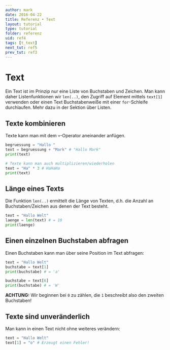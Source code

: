```yaml
---
author: mark
date: 2016-04-22
title: Referenz • Text
layout: tutorial
type: tutorial
folder: referenz
uid: ref4
tags: [t_text]
next_tut: ref5
prev_tut: ref3
---
```


# Text

Ein Text ist im Prinzip nur eine Liste von Buchstaben und Zeichen.
Man kann daher Listenfunktionen wir `len(..)`, den Zugriff auf Element
mittels `text[1]` verwenden oder einen Text Buchstabenweiße mit einer `for`-Schleife durchlaufen. Mehr dazu in der Sektion über Listen.

## Texte kombinieren
Texte kann man mit dem `+`-Operator aneinander anfügen.

```python
begruessung = "Hallo "
text = begruessung + "Mark" # "Hallo Mark"
print(text)

# Texte kann man auch multiplizieren/wiederholen
text = "Ha" * 3 # HaHaHa
print(text)
```

## Länge eines Texts
Die Funktion `len(..)` ermittelt die Länge von Texten, d.h. die Anzahl an Buchstaben/Zeichen aus denen der Text besteht.

```python
text = "Hallo Welt"
laenge = len(text) # = 10
print(laenge)
```

## Einen einzelnen Buchstaben abfragen
Einen Buchstaben kann man über seine Position im Text abfragen:

```python
text = "Hallo Welt"
buchstabe = text[1]
print(buchstabe) # = 'a'

buchstabe = text[6]
print(buchstabe) # = 'W'
```

**ACHTUNG:** Wir beginnen bei `0` zu zählen, die `1` beschreibt also den zweiten Buchstaben!

## Texte sind unveränderlich
Man kann in einen Text nicht ohne weiteres verändern:

```python
text = "Hallo Welt"
text[1] = "o" # Erzeugt einen Fehler!
```
